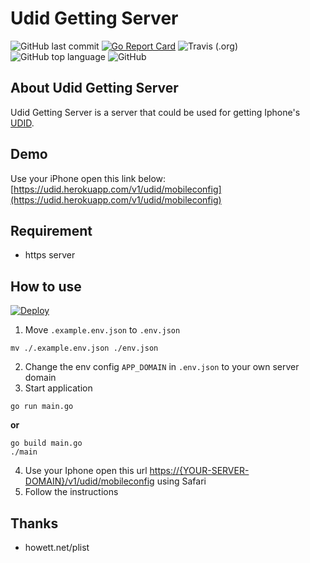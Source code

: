 # Udid Getting Server
![GitHub last commit](https://img.shields.io/github/last-commit/totoval/udid-getting-server.svg)
[![Go Report Card](https://goreportcard.com/badge/github.com/totoval/udid-getting-server)](https://goreportcard.com/report/github.com/totoval/totoval)
![Travis (.org)](https://img.shields.io/travis/totoval/udid-getting-server.svg)
![GitHub top language](https://img.shields.io/github/languages/top/totoval/udid-getting-server.svg)
![GitHub](https://img.shields.io/github/license/totoval/udid-getting-server.svg)

## About Udid Getting Server
Udid Getting Server is a server that could be used for getting Iphone's [UDID](https://en.wikipedia.org/wiki/UDID).

## Demo
Use your iPhone open this link below:  
[https://udid.herokuapp.com/v1/udid/mobileconfig](https://udid.herokuapp.com/v1/udid/mobileconfig)

## Requirement
* https server

## How to use
[![Deploy](https://www.herokucdn.com/deploy/button.svg)](https://heroku.com/deploy)  
1. Move `.example.env.json` to `.env.json`

```shell
mv ./.example.env.json ./env.json
```

2. Change the env config `APP_DOMAIN` in `.env.json` to your own server domain
3. Start application

```shell
go run main.go
```
  
**or**
  
```shell
go build main.go
./main
```

4. Use your Iphone open this url [https://{YOUR-SERVER-DOMAIN}/v1/udid/mobileconfig](https://{YOUR-SERVER-DOMAIN}/v1/udid/mobileconfig) using Safari
5. Follow the instructions

## Thanks
* howett.net/plist
